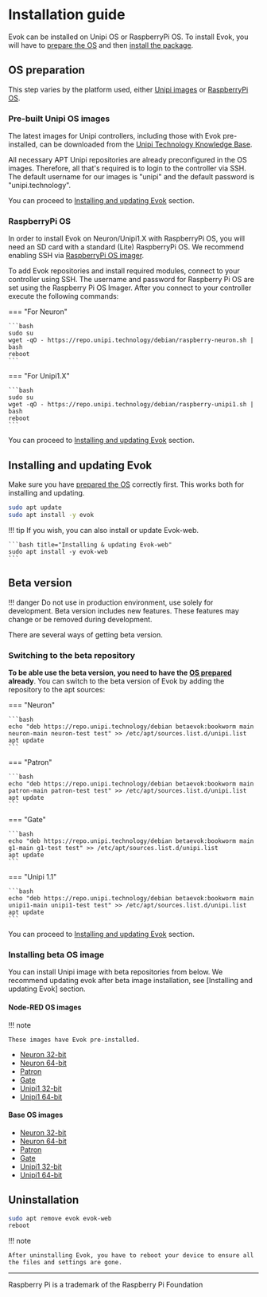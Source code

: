 # Installation guide

Evok can be installed on Unipi OS or RaspberryPi OS.
To install Evok, you will have to [prepare the OS](#OS-preparation) and then [install the package](#installing-and-updating-evok).

## OS preparation

This step varies by the platform used, either [Unipi images](#pre-built-unipi-os-images) or [RaspberryPi OS](#raspberrypi-os).

### Pre-built Unipi OS images

The latest images for Unipi controllers, including those with Evok pre-installed, can be downloaded from the [Unipi Technology Knowledge Base](https://kb.unipi.technology/os-images).

All necessary APT Unipi repositories are already preconfigured in the OS images. Therefore, all that's required is to login to the controller via SSH. The default username for our images is "unipi" and the default password is "unipi.technology".

You can proceed to [Installing and updating Evok](#installing-and-updating-evok) section.

### RaspberryPi OS

In order to install Evok on Neuron/Unipi1.X with RaspberryPi OS, you will need an SD card with a standard (Lite) RaspberryPi OS. We recommend enabling SSH via [RaspberryPi OS imager](https://www.raspberrypi.com/software/).

To add Evok repositories and install required modules, connect to your controller using SSH. The username and password for Raspberry Pi OS are set using the Raspberry Pi OS Imager. After you connect to your controller execute the following commands:

=== "For Neuron"

    ```bash
    sudo su
    wget -qO - https://repo.unipi.technology/debian/raspberry-neuron.sh | bash
    reboot
    ```

=== "For Unipi1.X"

    ```bash
    sudo su
    wget -qO - https://repo.unipi.technology/debian/raspberry-unipi1.sh | bash
    reboot
    ```

You can proceed to [Installing and updating Evok](#installing-and-updating-evok) section.

## Installing and updating Evok

Make sure you have [prepared the OS](#OS-preparation) correctly first. This works both for installing and updating.

```bash title="Installing & updating Evok"
sudo apt update
sudo apt install -y evok
```

!!! tip
    If you wish, you can also install or update Evok-web.

    ```bash title="Installing & updating Evok-web"
    sudo apt install -y evok-web
    ```

## Beta version

!!! danger
    Do not use in production environment, use solely for development.
    Beta version includes new features.
    These features may change or be removed during development.

There are several ways of getting beta version.

### Switching to the beta repository

**To be able use the beta version, you need to have the [OS prepared](#OS-preparation) already**. You can switch to the beta version of Evok by adding the repository to the apt sources:

=== "Neuron"

    ```bash
    echo "deb https://repo.unipi.technology/debian betaevok:bookworm main neuron-main neuron-test test" >> /etc/apt/sources.list.d/unipi.list
    apt update
    ```

=== "Patron"

    ```bash
    echo "deb https://repo.unipi.technology/debian betaevok:bookworm main patron-main patron-test test" >> /etc/apt/sources.list.d/unipi.list
    apt update
    ```

=== "Gate"

    ```bash
    echo "deb https://repo.unipi.technology/debian betaevok:bookworm main g1-main g1-test test" >> /etc/apt/sources.list.d/unipi.list
    apt update
    ```

=== "Unipi 1.1"

    ```bash
    echo "deb https://repo.unipi.technology/debian betaevok:bookworm main unipi1-main unipi1-test test" >> /etc/apt/sources.list.d/unipi.list
    apt update
    ```

You can proceed to [Installing and updating Evok](#installing-and-updating-evok) section.

### Installing beta OS image

You can install Unipi image with beta repositories from below.
We recommend updating evok after beta image installation, see [Installing and updating Evok] section.

#### Node-RED OS images

!!! note

    These images have Evok pre-installed.

- [Neuron 32-bit](https://kb.unipi.technology/files:software:os-images:neuron-node-red-hidden)
- [Neuron 64-bit](https://kb.unipi.technology/files:software:os-images:neuron64-node-red-hidden)
- [Patron](https://kb.unipi.technology/files:software:os-images:patron-node-red-hidden)
- [Gate](https://kb.unipi.technology/files:software:os-images:g1-node-red-hidden)
- [Unipi1 32-bit](https://kb.unipi.technology/files:software:os-images:unipi1-node-red-hidden)
- [Unipi1 64-bit](https://kb.unipi.technology/files:software:os-images:unipi1x64-node-red-hidden)
  
#### Base OS images

- [Neuron 32-bit](https://kb.unipi.technology/files:software:os-images:neuron-base-os-hidden)
- [Neuron 64-bit](https://kb.unipi.technology/files:software:os-images:neuron64-base-os-hidden)
- [Patron](https://kb.unipi.technology/files:software:os-images:patron-base-os-hidden)
- [Gate](https://kb.unipi.technology/files:software:os-images:g1-base-os-hidden)
- [Unipi1 32-bit](https://kb.unipi.technology/files:software:os-images:unipi1-base-os-hidden)
- [Unipi1 64-bit](https://kb.unipi.technology/files:software:os-images:unipi1x64-base-os-hidden)

## Uninstallation

```bash title="Uninstalling Evok"
sudo apt remove evok evok-web
reboot
```

!!! note

    After uninstalling Evok, you have to reboot your device to ensure all the files and settings are gone.

----

Raspberry Pi is a trademark of the Raspberry Pi Foundation
